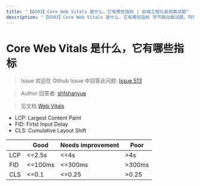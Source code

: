 ```yaml
---
title: "【Q503】Core Web Vitals 是什么，它有哪些指标 | 前端工程化高频面试题"
description: "【Q503】Core Web Vitals 是什么，它有哪些指标 字节跳动面试题、阿里腾讯面试题、美团小米面试题。"
---
```


# Core Web Vitals 是什么，它有哪些指标

> Issue
> 欢迎在 Gtihub Issue 中回答此问题: [Issue 513](https://github.com/shfshanyue/Daily-Question/issues/513)

> Author
> 回答者: [shfshanyue](https://github.com/shfshanyue)

> 见文档 [Web Vitals](https://web.dev/vitals/)

- LCP: Largest Content Paint
- FID: Firtst Input Delay
- CLS: Cumulative Layout Shift

|     | Good    | Needs improvement | Poor   |
| --- | ------- | ----------------- | ------ |
| LCP | <=2.5s  | <=4s              | >4s    |
| FID | <=100ms | <=300ms           | >300ms |
| CLS | <=0.1   | <=0.25            | >0.25  |
